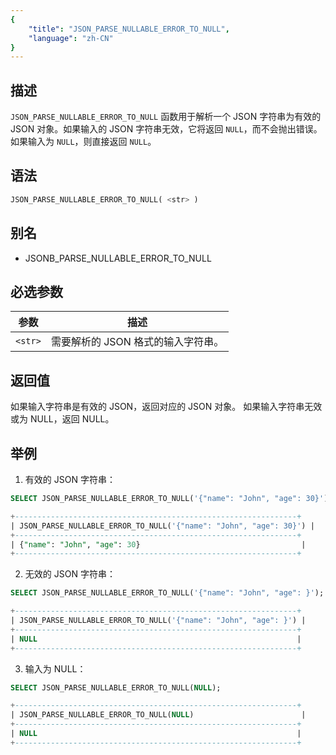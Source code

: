 ```yaml
---
{
    "title": "JSON_PARSE_NULLABLE_ERROR_TO_NULL",
    "language": "zh-CN"
}
---
```


<!-- 
Licensed to the Apache Software Foundation (ASF) under one
or more contributor license agreements.  See the NOTICE file
distributed with this work for additional information
regarding copyright ownership.  The ASF licenses this file
to you under the Apache License, Version 2.0 (the
"License"); you may not use this file except in compliance
with the License.  You may obtain a copy of the License at

  http://www.apache.org/licenses/LICENSE-2.0

Unless required by applicable law or agreed to in writing,
software distributed under the License is distributed on an
"AS IS" BASIS, WITHOUT WARRANTIES OR CONDITIONS OF ANY
KIND, either express or implied.  See the License for the
specific language governing permissions and limitations
under the License.
-->

## 描述

`JSON_PARSE_NULLABLE_ERROR_TO_NULL` 函数用于解析一个 JSON 字符串为有效的 JSON 对象。如果输入的 JSON 字符串无效，它将返回 `NULL`，而不会抛出错误。如果输入为 `NULL`，则直接返回 `NULL`。

## 语法

```sql
JSON_PARSE_NULLABLE_ERROR_TO_NULL( <str> )
```
## 别名

- JSONB_PARSE_NULLABLE_ERROR_TO_NULL

## 必选参数

| 参数 | 描述 |
|------|------|
| `<str>` | 需要解析的 JSON 格式的输入字符串。 |

## 返回值

如果输入字符串是有效的 JSON，返回对应的 JSON 对象。
如果输入字符串无效或为 NULL，返回 NULL。

## 举例

1. 有效的 JSON 字符串：

```sql
SELECT JSON_PARSE_NULLABLE_ERROR_TO_NULL('{"name": "John", "age": 30}');

```

```sql
+---------------------------------------------------------------+
| JSON_PARSE_NULLABLE_ERROR_TO_NULL('{"name": "John", "age": 30}') |
+---------------------------------------------------------------+
| {"name": "John", "age": 30}                                    |
+---------------------------------------------------------------+

```
2. 无效的 JSON 字符串：

```sql
SELECT JSON_PARSE_NULLABLE_ERROR_TO_NULL('{"name": "John", "age": }');

```

```sql
+---------------------------------------------------------------+
| JSON_PARSE_NULLABLE_ERROR_TO_NULL('{"name": "John", "age": }') |
+---------------------------------------------------------------+
| NULL                                                          |
+---------------------------------------------------------------+

```
3. 输入为 NULL：

```sql
SELECT JSON_PARSE_NULLABLE_ERROR_TO_NULL(NULL);

```

```sql
+---------------------------------------------------------------+
| JSON_PARSE_NULLABLE_ERROR_TO_NULL(NULL)                        |
+---------------------------------------------------------------+
| NULL                                                          |
+---------------------------------------------------------------+

```